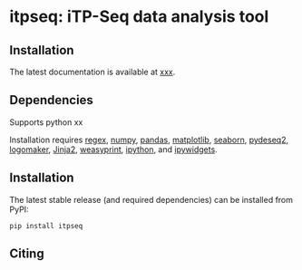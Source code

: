itpseq: iTP-Seq data analysis tool
==================================

Installation
------------
The latest documentation is available at [xxx](xxx).

Dependencies
------------
Supports python xx

Installation requires [regex](https://pypi.org/project/regex/),
[numpy](https://numpy.org/),
[pandas](https://pandas.pydata.org/),
[matplotlib](https://matplotlib.org/),
[seaborn](https://seaborn.pydata.org/),
[pydeseq2](https://pydeseq2.readthedocs.io/en/stable/),
[logomaker](https://logomaker.readthedocs.io/),
[Jinja2](https://jinja.palletsprojects.com/en/stable/),
[weasyprint](https://pypi.org/project/weasyprint/),
[ipython](https://ipython.org/),
and [ipywidgets](https://ipywidgets.readthedocs.io/en/stable/).


Installation
------------
The latest stable release (and required dependencies) can be installed from PyPI:

    pip install itpseq

Citing
------

